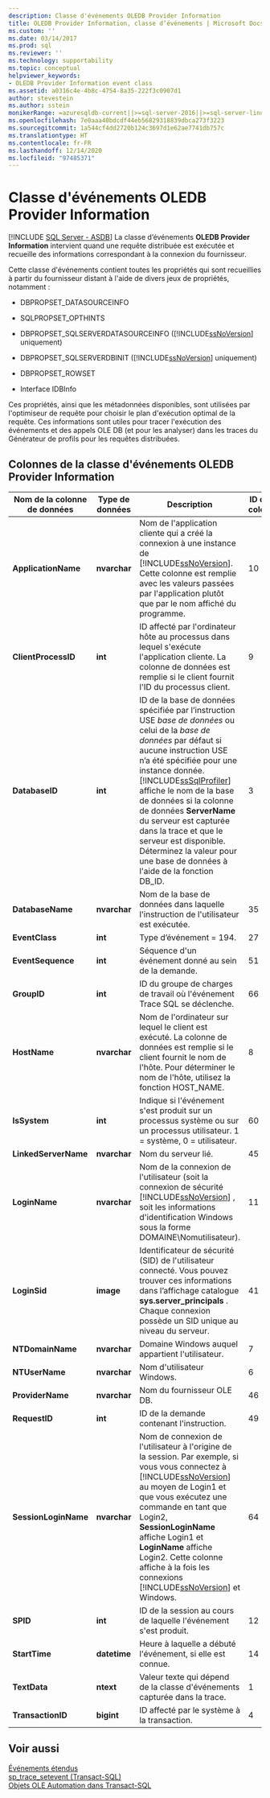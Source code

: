 ```yaml
---
description: Classe d'événements OLEDB Provider Information
title: OLEDB Provider Information, classe d’événements | Microsoft Docs
ms.custom: ''
ms.date: 03/14/2017
ms.prod: sql
ms.reviewer: ''
ms.technology: supportability
ms.topic: conceptual
helpviewer_keywords:
- OLEDB Provider Information event class
ms.assetid: a0316c4e-4b8c-4754-8a35-222f3c0907d1
author: stevestein
ms.author: sstein
monikerRange: =azuresqldb-current||>=sql-server-2016||>=sql-server-linux-2017||=azuresqldb-mi-current
ms.openlocfilehash: 7e0aaa40bdcdf44eb56829318839dbca273f3223
ms.sourcegitcommit: 1a544cf4dd2720b124c3697d1e62ae7741db757c
ms.translationtype: HT
ms.contentlocale: fr-FR
ms.lasthandoff: 12/14/2020
ms.locfileid: "97485371"
---
```

# <a name="oledb-provider-information-event-class"></a>Classe d'événements OLEDB Provider Information
[!INCLUDE [SQL Server - ASDB](../../includes/applies-to-version/sql-asdb.md)]
  La classe d’événements **OLEDB Provider Information** intervient quand une requête distribuée est exécutée et recueille des informations correspondant à la connexion du fournisseur.  
  
 Cette classe d'événements contient toutes les propriétés qui sont recueillies à partir du fournisseur distant à l'aide de divers jeux de propriétés, notamment :  
  
-   DBPROPSET_DATASOURCEINFO  
  
-   SQLPROPSET_OPTHINTS  
  
-   DBPROPSET_SQLSERVERDATASOURCEINFO ([!INCLUDE[ssNoVersion](../../includes/ssnoversion-md.md)] uniquement)  
  
-   DBPROPSET_SQLSERVERDBINIT ([!INCLUDE[ssNoVersion](../../includes/ssnoversion-md.md)] uniquement)  
  
-   DBPROPSET_ROWSET  
  
-   Interface IDBInfo  
  
 Ces propriétés, ainsi que les métadonnées disponibles, sont utilisées par l'optimiseur de requête pour choisir le plan d'exécution optimal de la requête. Ces informations sont utiles pour tracer l'exécution des événements et des appels OLE DB (et pour les analyser) dans les traces du Générateur de profils pour les requêtes distribuées.  
  
## <a name="oledb-provider-information-event-class-data-columns"></a>Colonnes de la classe d'événements OLEDB Provider Information  
  
|Nom de la colonne de données|Type de données|Description|ID de la colonne|Filtrable|  
|----------------------|---------------|-----------------|---------------|----------------|  
|**ApplicationName**|**nvarchar**|Nom de l'application cliente qui a créé la connexion à une instance de [!INCLUDE[ssNoVersion](../../includes/ssnoversion-md.md)]. Cette colonne est remplie avec les valeurs passées par l'application plutôt que par le nom affiché du programme.|10|Oui|  
|**ClientProcessID**|**int**|ID affecté par l'ordinateur hôte au processus dans lequel s'exécute l'application cliente. La colonne de données est remplie si le client fournit l'ID du processus client.|9|Oui|  
|**DatabaseID**|**int**|ID de la base de données spécifiée par l’instruction USE *base de données* ou celui de la *base de données* par défaut si aucune instruction USE n’a été spécifiée pour une instance donnée. [!INCLUDE[ssSqlProfiler](../../includes/sssqlprofiler-md.md)] affiche le nom de la base de données si la colonne de données **ServerName** du serveur est capturée dans la trace et que le serveur est disponible. Déterminez la valeur pour une base de données à l'aide de la fonction DB_ID.|3|Oui|  
|**DatabaseName**|**nvarchar**|Nom de la base de données dans laquelle l'instruction de l'utilisateur est exécutée.|35|Oui|  
|**EventClass**|**int**|Type d’événement = 194.|27|Non|  
|**EventSequence**|**int**|Séquence d'un événement donné au sein de la demande.|51|Non|  
|**GroupID**|**int**|ID du groupe de charges de travail où l'événement Trace SQL se déclenche.|66|Oui|  
|**HostName**|**nvarchar**|Nom de l'ordinateur sur lequel le client est exécuté. La colonne de données est remplie si le client fournit le nom de l'hôte. Pour déterminer le nom de l'hôte, utilisez la fonction HOST_NAME.|8|Oui|  
|**IsSystem**|**int**|Indique si l'événement s'est produit sur un processus système ou sur un processus utilisateur. 1 = système, 0 = utilisateur.|60|Oui|  
|**LinkedServerName**|**nvarchar**|Nom du serveur lié.|45|Oui|  
|**LoginName**|**nvarchar**|Nom de la connexion de l'utilisateur (soit la connexion de sécurité [!INCLUDE[ssNoVersion](../../includes/ssnoversion-md.md)] , soit les informations d'identification Windows sous la forme DOMAINE\Nomutilisateur).|11|Oui|  
|**LoginSid**|**image**|Identificateur de sécurité (SID) de l'utilisateur connecté. Vous pouvez trouver ces informations dans l’affichage catalogue **sys.server_principals** . Chaque connexion possède un SID unique au niveau du serveur.|41|Oui|  
|**NTDomainName**|**nvarchar**|Domaine Windows auquel appartient l'utilisateur.|7|Oui|  
|**NTUserName**|**nvarchar**|Nom d'utilisateur Windows.|6|Oui|  
|**ProviderName**|**nvarchar**|Nom du fournisseur OLE DB.|46|Oui|  
|**RequestID**|**int**|ID de la demande contenant l'instruction.|49|Oui|  
|**SessionLoginName**|**nvarchar**|Nom de connexion de l'utilisateur à l'origine de la session. Par exemple, si vous vous connectez à [!INCLUDE[ssNoVersion](../../includes/ssnoversion-md.md)] au moyen de Login1 et que vous exécutez une commande en tant que Login2, **SessionLoginName** affiche Login1 et **LoginName** affiche Login2. Cette colonne affiche à la fois les connexions [!INCLUDE[ssNoVersion](../../includes/ssnoversion-md.md)] et Windows.|64|Oui|  
|**SPID**|**int**|ID de la session au cours de laquelle l'événement s'est produit.|12|Oui|  
|**StartTime**|**datetime**|Heure à laquelle a débuté l'événement, si elle est connue.|14|Oui|  
|**TextData**|**ntext**|Valeur texte qui dépend de la classe d'événements capturée dans la trace.|1|Oui|  
|**TransactionID**|**bigint**|ID affecté par le système à la transaction.|4|Oui|  
  
## <a name="see-also"></a>Voir aussi  
 [Événements étendus](../../relational-databases/extended-events/extended-events.md)   
 [sp_trace_setevent &#40;Transact-SQL&#41;](../../relational-databases/system-stored-procedures/sp-trace-setevent-transact-sql.md)   
 [Objets OLE Automation dans Transact-SQL](../../relational-databases/stored-procedures/ole-automation-objects-in-transact-sql.md)  
  
  
